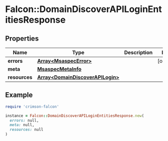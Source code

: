 # Falcon::DomainDiscoverAPILoginEntitiesResponse

## Properties

| Name | Type | Description | Notes |
| ---- | ---- | ----------- | ----- |
| **errors** | [**Array&lt;MsaspecError&gt;**](MsaspecError.md) |  | [optional] |
| **meta** | [**MsaspecMetaInfo**](MsaspecMetaInfo.md) |  |  |
| **resources** | [**Array&lt;DomainDiscoverAPILogin&gt;**](DomainDiscoverAPILogin.md) |  |  |

## Example

```ruby
require 'crimson-falcon'

instance = Falcon::DomainDiscoverAPILoginEntitiesResponse.new(
  errors: null,
  meta: null,
  resources: null
)
```

